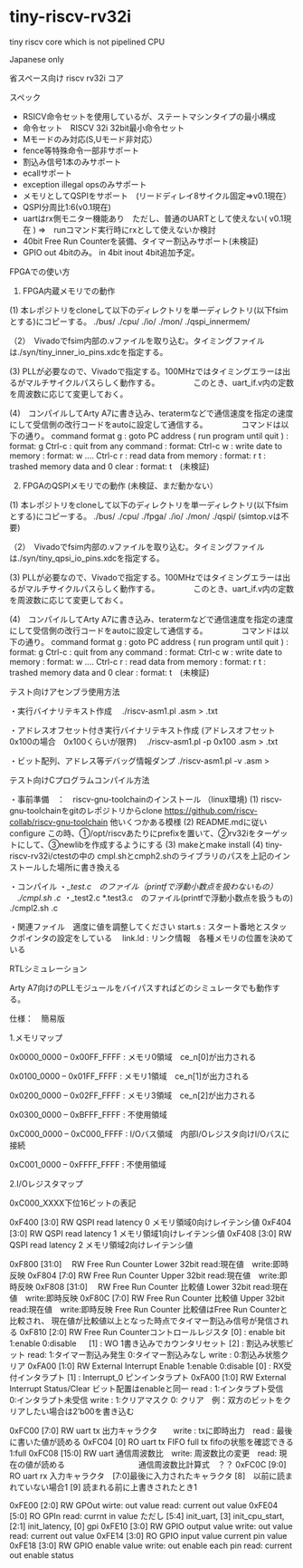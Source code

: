 # tiny-riscv-rv32i

tiny riscv core which is not pipelined CPU

Japanese only

省スペース向け riscv rv32i コア

スペック
- RSICV命令セットを使用しているが、ステートマシンタイプの最小構成
- 命令セット　RISCV 32i 32bit最小命令セット
- Mモードのみ対応(S,Uモード非対応）
- fence等特殊命令一部非サポート
- 割込み信号1本のみサポート
- ecallサポート
- exception illegal opsのみサポート
- メモリとしてQSPIをサポート　(リードディレイ8サイクル固定⇒v0.1現在）
- QSPI分周比1:6(v0.1現在)
- uartはrx側モニター機能あり　ただし、普通のUARTとして使えない( v0.1現在 )
  ⇒　runコマンド実行時にrxとして使えないか検討
- 40bit Free Run Counterを装備、タイマー割込みサポート(未検証)
- GPIO out 4bitのみ。 in 4bit inout 4bit追加予定。

FPGAでの使い方

1. FPGA内蔵メモリでの動作

(1) 本レポジトリをcloneして以下のディレクトリを単一ディレクトリ(以下fsimとする)にコピーする。
     ./bus/
     ./cpu/
	 ./io/
	 ./mon/
	 ./qspi_innermem/

（2）　Vivadoでfsim内部の.vファイルを取り込む。タイミングファイルは./syn/tiny_inner_io_pins.xdcを指定する。

(3) PLLが必要なので、Vivadoで指定する。100MHzではタイミングエラーは出るがマルチサイクルパスらしく動作する。
　　　　このとき、uart_if.v内の定数を周波数に応じて変更しておく。

(4)　コンパイルしてArty A7に書き込み、teratermなどで通信速度を指定の速度にして受信側の改行コードをautoに設定して通信する。
　　　　コマンドは以下の通り。
command format
g : goto PC address ( run program until quit ) : format: g <start addess>
Ctrl-c : quit from any command : format: Ctrl-c
w : write date to memory : format: w <start adderss> <data> ....<data> Ctrl-c
r : read data from memory : format: r <start address> <end adderss>
t : trashed memory data and 0 clear : format: t　(未検証)

2. FPGAのQSPIメモリでの動作 (未検証、まだ動かない）

(1) 本レポジトリをcloneして以下のディレクトリを単一ディレクトリ(以下fsimとする)にコピーする。
     ./bus/
     ./cpu/
	 ./fpga/
	 ./io/
	 ./mon/
	 ./qspi/ (simtop.vは不要)

（2）　Vivadoでfsim内部の.vファイルを取り込む。タイミングファイルは./syn/tiny_qpsi_io_pins.xdcを指定する。

(3) PLLが必要なので、Vivadoで指定する。100MHzではタイミングエラーは出るがマルチサイクルパスらしく動作する。
　　　　このとき、uart_if.v内の定数を周波数に応じて変更しておく。

(4)　コンパイルしてArty A7に書き込み、teratermなどで通信速度を指定の速度にして受信側の改行コードをautoに設定して通信する。
　　　　コマンドは以下の通り。
command format
g : goto PC address ( run program until quit ) : format: g <start addess>
Ctrl-c : quit from any command : format: Ctrl-c
w : write date to memory : format: w <start adderss> <data> ....<data> Ctrl-c
r : read data from memory : format: r <start address> <end adderss>
t : trashed memory data and 0 clear : format: t　(未検証)

テスト向けアセンブラ使用方法

・実行バイナリテキスト作成
　./riscv-asm1.pl <finename>.asm > <filename>.txt

・アドレスオフセット付き実行バイナリテキスト作成 (アドレスオフセット 0x100の場合　0x100くらいが限界)
　./riscv-asm1.pl -p 0x100 <finename>.asm > <filename>.txt

・ビット配列、アドレス等デバッグ情報ダンプ
./riscv-asm1.pl -v <finename>.asm >


テスト向けCプログラムコンパイル方法

・事前準備　：　riscv-gnu-toolchainのインストール （linux環境)
 (1) riscv-gnu-toolchainをgitのレポジトリからclone
    https://github.com/riscv-collab/riscv-gnu-toolchain
	他いくつかある模様
 (2) README.mdに従いconfigure 
     この時、①/opt/riscvあたりにprefixを置いて、②rv32iをターゲットにして、③newlibを作成するようにする
 (3) makeとmake install
 (4) tiny-riscv-rv32i/ctestの中の cmpl.shとcmph2.shのライブラリのパスを上記のインストールした場所に書き換える

・コンパイル
 ・*_test.c　のファイル（printfで浮動小数点を扱わないもの）
 　./cmpl.sh <filename>.c
 ・*_test2.c *.test3.c　のファイル(printfで浮動小数点を扱うもの)
  ./cmpl2.sh <filename>.c
  
・関連ファイル　適度に値を調整してください
 start.s  : スタート番地とスタックポインタの設定をしている
　link.ld  : リンク情報　各種メモリの位置を決めている

RTLシミュレーション

Arty A7向けのPLLモジュールをバイパスすればどのシミュレータでも動作する。

仕様：　簡易版

1.メモリマップ

0x0000_0000 – 0x00FF_FFFF : メモリ0領域　ce_n[0]が出力される

0x0100_0000 – 0x01FF_FFFF : メモリ1領域　ce_n[1]が出力される

0x0200_0000 – 0x02FF_FFFF : メモリ3領域　ce_n[2]が出力される

0x0300_0000 – 0xBFFF_FFFF : 不使用領域

0xC000_0000 – 0xC000_FFFF :  I/Oバス領域　内部I/Oレジスタ向けI/Oバスに接続

0xC001_0000 – 0xFFFF_FFFF : 不使用領域

2.I/Oレジスタマップ

0xC000_XXXX下位16ビットの表記


0xF400  [3:0] RW  QSPI read latency 0  メモリ領域0向けレイテンシ値
0xF404  [3:0] RW QSPI read latency 1  メモリ領域1向けレイテンシ値
0xF408  [3:0] RW QSPI read latency 2  メモリ領域2向けレイテンシ値

0xF800 [31:0] 　RW  Free Run Counter Lower 32bit  read:現在値　write:即時反映
0xF804 [7:0]   RW  Free Run Counter Upper 32bit  read:現在値　write:即時反映
0xF808 [31:0] 　RW  Free Run Counter 比較値 Lower 32bit  read:現在値　write:即時反映
0xF80C [7:0]   RW  Free Run Counter 比較値 Upper 32bit  read:現在値　write:即時反映
                   Free Run Counter 比較値はFree Run Counterと比較され、
                   現在値が比較値以上となった時点でタイマー割込み信号が発信される
0xF810 [2:0]  RW   Free Run Counterコントロールレジスタ
                     [0] : enable bit　1:enable 0:disable
         　           [1] : WO 1書き込みでカウンタリセット
                     [2] : 割込み状態ビット read: 1:タイマー割込み発生 0:タイマー割込みなし
                                                                    write : 0:割込み状態クリア
0xFA00  [1:0] RW External Interrupt Enable   1:enable 0:disable
                   [0] : RX受付インタラプト
                   [1] : Interrupt_0 ピンインタラプト
0xFA00  [1:0] RW External Interrupt Status/Clear   ビット配置はenableと同一
                  read : 1:インタラプト受信　0:インタラプト未受信
                  write : 1:クリアマスク 0: クリア　例：双方のビットをクリアしたい場合は2’b00を書き込む

0xFC00 [7:0]  RW uart tx 出力キャラクタ　　write : txに即時出力　read : 最後に書いた値が読める
0xFC04 [0]     RO  uart tx FIFO full  tx fifoの状態を確認できる 1:full
0xFC08 [15:0] RW uart 通信周波数比　write: 周波数比の変更　read: 現在の値が読める
　　　　　　　　　通信周波数比計算式　？？
0xFC0C [9:0]  RO uart rx 入力キャラクタ　[7:0]最後に入力されたキャラクタ
                [8]　以前に読まれていない場合1
				[9] 読まれる前に上書きされたとき1

0xFE00 [2:0] RW  GPOut  wirte: out value read: current out value
0xFE04 [5:0] RO  GPIn read: currnt in value ただし [5:4] init_uart, [3] init_cpu_start, [2:1] init_latency, [0] gpi
0xFE10 [3:0] RW GPIO output value     write: out value  read: current out value
0xFE14 [3:0] RO  GPIO input value  current pin value
0xFE18 [3:0] RW  GPIO enable value    write: out enable each pin  read: current out enable status




